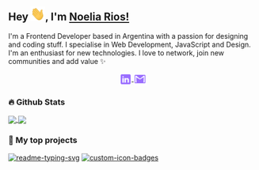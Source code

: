 ## Hey <img src="https://github.com/NoeliaRios/NoeliaRios/blob/main/images/Hi.gif" width="29px">, I'm [Noelia Rios!](https://www.linkedin.com/in/noelia-rios/) 

<p align="left">
  
I'm a Frontend Developer based in Argentina with a passion for designing and coding stuff. I specialise in Web Development, JavaScript and Design. I'm an enthusiast for new technologies. I love to network, join new communities and add value ✨
<p align="center">
  
<a href="https://www.linkedin.com/in/noelia-rios/">
  <img align="center" width="24px" src="https://github.com/NoeliaRios/NoeliaRios/blob/main/images/linkedin-violet-logo.svg"  />
</a>

<a href="mailto:noelia.rivers.1887@gmail.com">
  <img align="center" width="26px" src="https://github.com/NoeliaRios/NoeliaRios/blob/main/images/gmail-logo.svg" />
</a> 
</p>

<!--
<details>
  <summary>🧑 More about me</summary>

- 🔭 I’m currently on a journey to build **great** things

- 🌱 I’m currently learning **everything** 🤓

- 🤝 I’m looking for help with **finding projects to contribute to!**

- 👨‍💻 All of my projects are available at [miaxu.co](https://miaxu.co)

- 💬 Ask me about **open source, web development, and Node.js**

- 📫 Reach me out at **contact@miaxu.co**

</details>
 -->
 
 
</p>

### 🔥 Github Stats

<p align="left">
<a href="https://github-readme-stats.vercel.app/api?username=NoeliaRios&show_icons=true&theme=radical">
  <img height="137px" align="center" src="https://github-readme-stats.vercel.app/api?username=NoeliaRios&show_icons=true&include_all_commits=true&bg_color=30,00004E,9a6eff,a0e6fe,f5b7fd&title_color=fff&text_color=fff&icon_color=f5b7fd&hide=contribs,issues" />
</a>
<a href="https://github-readme-stats.vercel.app/api/top-langs/?username=NoeliaRios&layout=compact&theme=radical">
  <img height="137px" align="center" src="https://github-readme-stats.vercel.app/api/top-langs/?username=NoeliaRios&layout=compact&bg_color=40,00004E,9a6eff,a0e6fe,f5b7fd&title_color=fff&text_color=fff&icon_color=f5b7fd" />
</a>
</p>


### 📘 My top projects

<p align="left">
<a href="https://github.com/NoeliaRios/pokedex"><img width="25%" src="https://denvercoder1-github-readme-stats.vercel.app/api/pin/?username=NoeliaRios&repo=pokedex&hide_border=true&bg_color=110,00004E,9a6eff,a0e6fe,f5b7fd&title_color=f5b7fd&text_color=fff&icon_color=f5b7fd&theme=react&show_icons=false" alt="readme-typing-svg"></a>
  <a href="https://github.com/NoeliaRios/TP3-Movie-Library"><img width="25%" src="https://denvercoder1-github-readme-stats.vercel.app/api/pin?username=NoeliaRios&repo=TP3-Movie-Library&theme=react&bg_color=110,00004E,9a6eff,a0e6fe,f5b7fd&title_color=f5b7fd&text_color=fff&icon_color=f5b7fd&hide_border=true&show_icons=false" alt="custom-icon-badges"></a>
  
</p>



<!--
**NoeliaRios/NoeliaRios** is a ✨ _special_ ✨ repository because its `README.md` (this file) appears on your GitHub profile.

Here are some ideas to get you started:

- 🔭 I’m currently working on ...
- 🌱 I’m currently learning ...
- 👯 I’m looking to collaborate on ...
- 🤔 I’m looking for help with ...
- 💬 Ask me about ...
- 📫 How to reach me: ...
- 😄 Pronouns: ...
- ⚡ Fun fact: ...
-->
